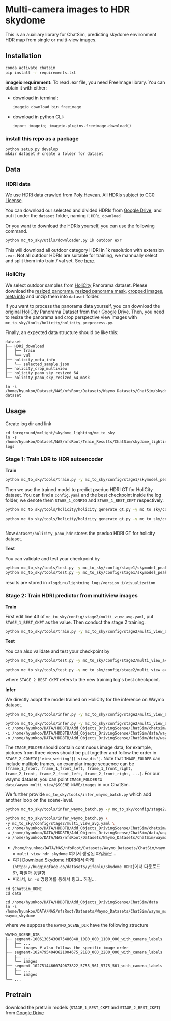 # Multi-camera images to HDR skydome

This is an auxiliary library for ChatSim, predicting skydome environment HDR map from single or multi-view images.

## Installation

```bash
conda activate chatsim
pip install -r requirements.txt
```

**imageio requirement:** To read .exr file, you need FreeImage library. You can obtain it with either:

- download in terminal:
 
    ```imageio_download_bin freeimage```
- download in python CLI: 

    ```import imageio; imageio.plugins.freeimage.download()```

### install this repo as a package

```
python setup.py develop
mkdir dataset # create a folder for dataset
```

## Data
### HDRI data
We use HDRI data crawled from [Poly Hevean](https://polyhaven.com). All HDRIs subject to [CC0 License](https://polyhaven.com/license). 

You can download our selected and divided HDRIs from [Google Drive](https://drive.google.com/file/d/1dU4Bce3dpcr6lnBJkyG2OKl1GmU8BviQ/view?usp=drive_link), and put it under the `dataset` folder, naming it `HDRi_download`

Or you want to download the HDRIs yourself, you can use the following command.
```
python mc_to_sky/utils/downloader.py 1k outdoor exr
```
This will download all outdoor category HDRI in 1k resolution with extension `.exr`. Not all outdoor HDRIs are suitable for training,
we mannually select and split them into train / val set. See [here](https://drive.google.com/drive/folders/1ossgXhGBwnJ5CpMP8B7Ngm0ZmahUu3nM?usp=drive_link).


### HoliCity
We select outdoor samples from [HoliCity](https://holicity.io/) Panorama dataset. Please download the [resized panorama](https://drive.google.com/file/d/1XkEydyPePKODRUNeWhFcOQ5g-fgqbpgk/view?usp=drive_link), [resized panorama mask](https://drive.google.com/file/d/1qzF8w67qiqg_Im53xuKf6WirBOFfj3oq/view?usp=drive_link), [cropped images](https://drive.google.com/file/d/1I97TtkGXPCjMOUr4RD1L115XnEd4q6iI/view?usp=drive_link), [meta info](https://drive.google.com/drive/folders/1zbgwNBT-4Pvp-kgXXrOqpC0KhcwPyQ8J?usp=drive_link) and unzip them into `dataset` folder.

If you want to process the panorama data yourself, you can download the original [HoliCity](https://holicity.io/) Panorama Dataset from their [Google Drive](https://drive.google.com/file/d/1Qhy2axPtcYG6lKwalE3CStY_eLpUj9nR/edit). Then, you need to resize the panorama and crop perspective view images with `mc_to_sky/tools/holicity/holicity_preprocess.py`. 

Finally, an expected data structure should be like this:
```
dataset
├── HDRi_download 
│   ├── train
│   └── val
├── holicity_meta_info
│   └── selected_sample.json
├── holicity_crop_multiview 
├── holicity_pano_sky_resized_64 
└── holicity_pano_sky_resized_64_mask 
```

```shell
ln -s /home/hyunkoo/Dataset/NAS/nfsRoot/Datasets/Waymo_Datasets/ChatSim/skydome_lighting_dataset/dataset dataset
```
## Usage

Create log dir and link 
```shell
cd foreground/mclight/skydome_lighting/mc_to_sky
ln -s /home/hyunkoo/Dataset/NAS/nfsRoot/Train_Results/ChatSim/skydome_lighting/logs logs
```

### Stage 1: Train LDR to HDR autoencoder
**Train**

```bash
python mc_to_sky/tools/train.py -y mc_to_sky/config/stage1/skymodel_peak_residual.yaml
```
Then we use the trained model to predict pseduo HDRI GT for HoliCity dataset. You can find a `config.yaml` and the best checkpoint inside the log folder, we denote them `STAGE_1_CONFIG` and `STAGE_1_BEST_CKPT` respectively.

```bash
python mc_to_sky/tools/holicity/holicity_generate_gt.py -y mc_to_sky/config/stage1/skymodel_peak_residual.yaml -c STAGE_1_BEST_CKPT --target_dir dataset/holicity_pano_hdr

python mc_to_sky/tools/holicity/holicity_generate_gt.py -y mc_to_sky/config/stage1/skymodel_peak_residual.yaml -c /home/hyunkoo/DATA/HDD8TB/Add_Objects_DrivingScense/ChatSim/chatsim/foreground/mclight/skydome_lighting/mc_to_sky/logs/stage1_recon_pano_peak_residual_wb_adjust_1222_234457/lightning_logs/version_0/checkpoints/epoch=369-val_loss=1.25.ckpt --target_dir dataset/holicity_pano_hdr
 
```
Now `dataset/holicity_pano_hdr` stores the pseduo HDRI GT for holicity dataset.

**Test**

You can validate and test your checkpoint by

```bash
python mc_to_sky/tools/test.py -y mc_to_sky/config/stage1/skymodel_peak_residual.yaml -c STAGE_1_BEST_CKPT
python mc_to_sky/tools/test.py -y mc_to_sky/config/stage1/skymodel_peak_residual.yaml -c /home/hyunkoo/DATA/HDD8TB/Add_Objects_DrivingScense/ChatSim/chatsim/foreground/mclight/skydome_lighting/mc_to_sky/logs/stage1_recon_pano_peak_residual_wb_adjust_1222_234457/lightning_logs/version_0/checkpoints/epoch=369-val_loss=1.25.ckpt
```
results are stored in `<logdir>/lightning_logs/version_i/visualization`

### Stage 2: Train HDRI predictor from multiview images
**Train**

First edit line 43 of `mc_to_sky/config/stage2/multi_view_avg.yaml`, put `STAGE_1_BEST_CKPT` as the value. Then conduct the stage 2 training. 
```bash
python mc_to_sky/tools/train.py -y mc_to_sky/config/stage2/multi_view_avg.yaml
```
**Test**

You can also validate and test your checkpoint by
```bash
python mc_to_sky/tools/test.py -y mc_to_sky/config/stage2/multi_view_avg.yaml -c STAGE_2_BEST_CKPT

python mc_to_sky/tools/test.py -y mc_to_sky/config/stage2/multi_view_avg.yaml -c /home/hyunkoo/DATA/HDD8TB/Add_Objects_DrivingScense/ChatSim/chatsim/foreground/mclight/skydome_lighting/mc_to_sky/logs/stage2_multi_camera_hdri_prediction_1223_201420/lightning_logs/version_0/checkpoints/epoch=89-val_loss=0.13.ckpt


```
where `STAGE_2_BEST_CKPT` refers to the new training log's best checkpoint.

**Infer**

We directly adopt the model trained on HoliCity for the inference on Waymo dataset.
```bash
python mc_to_sky/tools/infer.py -y mc_to_sky/config/stage2/multi_view_avg.yaml -c STAGE_2_BEST_CKPT -i IMAGE_FOLDER -o OUPUT_FOLDER

python mc_to_sky/tools/infer.py -y mc_to_sky/config/stage2/multi_view_avg.yaml \
-c /home/hyunkoo/DATA/HDD8TB/Add_Objects_DrivingScense/ChatSim/chatsim/foreground/mclight/skydome_lighting/mc_to_sky/logs/stage2_multi_camera_hdri_prediction_1223_201420/lightning_logs/version_0/checkpoints/epoch=89-val_loss=0.13.ckpt \
-i /home/hyunkoo/DATA/HDD8TB/Add_Objects_DrivingScense/ChatSim/data/waymo_multi_view/segment-1172406780360799916_1660_000_1680_000_with_camera_labels/images \
-o /home/hyunkoo/DATA/HDD8TB/Add_Objects_DrivingScense/ChatSim/data/waymo_multi_view/segment-1172406780360799916_1660_000_1680_000_with_camera_labels/images_skydome

```

The `IMAGE_FOLDER` should contain continuous image data, for example, pictures from three views should be put together and follow the order in `STAGE_2_CONFIG['view_setting']['view_dis']`. Note that `IMAGE_FOLDER` can include multiple frames, an examplar image sequence can be `[frame_1_front, frame_1_front_left, frame_1_front_right, frame_2_front, frame_2_front_left, frame_2_front_right, ...]`. For our waymo dataset, you can point `IMAGE_FOLDER` to `data/waymo_multi_view/$SCENE_NAME/images` in our ChatSim.


We further provide `mc_to_sky/tools/infer_waymo_batch.py` which add another loop on the scene-level. 
```bash
python mc_to_sky/tools/infer_waymo_batch.py -y mc_to_sky/config/stage2/multi_view_avg.yaml -c STAGE_2_BEST_CKPT --waymo_scenes_dir WAYMO_SCENE_DIR -o OUPUT_FOLDER

python mc_to_sky/tools/infer_waymo_batch.py \
-y mc_to_sky/config/stage2/multi_view_avg.yaml \
-c /home/hyunkoo/DATA/HDD8TB/Add_Objects_DrivingScense/ChatSim/chatsim/foreground/mclight/skydome_lighting/mc_to_sky/logs/stage2_multi_camera_hdri_prediction_1223_201420/lightning_logs/version_0/checkpoints/epoch=89-val_loss=0.13.ckpt \
-w /home/hyunkoo/DATA/HDD8TB/Add_Objects_DrivingScense/ChatSim/data/waymo_multi_view \
-o /home/hyunkoo/DATA/NAS/nfsRoot/Datasets/Waymo_Datasets/ChatSim/waymo_multi_view_hdr_skydome
```

- `/home/hyunkoo/DATA/NAS/nfsRoot/Datasets/Waymo_Datasets/ChatSim/waymo_multi_view_hdr_skydome` 여기서 생성된 파일들은 ..
- 여기 [Download Skydome HDRI](../../../../README.md)에서 아래(`https://huggingface.co/datasets/yifanlu/Skydome_HDRI`)에서 다운로드 한, 파일과 동일함
- 따라서, `ln -s` 명령어를 통해서 링크.. 하길...
```shell
cd $ChatSim_HOME
cd data
 
cd /home/hyunkoo/DATA/HDD8TB/Add_Objects_DrivingScense/ChatSim/data
ln -s /home/hyunkoo/DATA/NAS/nfsRoot/Datasets/Waymo_Datasets/ChatSim/waymo_multi_view_hdr_skydome waymo_skydome
```


where we suppose the `WAYMO_SCENE_DIR` have the following structure
```
WAYMO_SCENE_DIR
├── segment-10061305430875486848_1080_000_1100_000_with_camera_labels
│   ├── ...
│   └── images # also follows the specific image order
├── segment-10247954040621004675_2180_000_2200_000_with_camera_labels
│   ├── ...
│   └── images
├── segment-10275144660749673822_5755_561_5775_561_with_camera_labels
│   ├── ...
│   └── images
└── ...
```

## Pretrain
download the pretrain models (`STAGE_1_BEST_CKPT` and `STAGE_2_BEST_CKPT`) from [Google Drive](https://drive.google.com/file/d/1vc8LeChk-wH4YTYEOGbxfng8TB6RBYL7/view?usp=drive_link)
